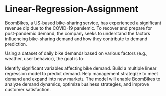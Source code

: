 # Linear-Regression-Assignment

BoomBikes, a US-based bike-sharing service, has experienced a significant revenue dip due to the COVID-19 pandemic. To recover and prepare for post-pandemic demand, the company seeks to understand the factors influencing bike-sharing demand and how they contribute to demand prediction.

Using a dataset of daily bike demands based on various factors (e.g., weather, user behavior), the goal is to:

Identify significant variables affecting bike demand.
Build a multiple linear regression model to predict demand.
Help management strategize to meet demand and expand into new markets.
The model will enable BoomBikes to analyze demand dynamics, optimize business strategies, and improve customer satisfaction.
